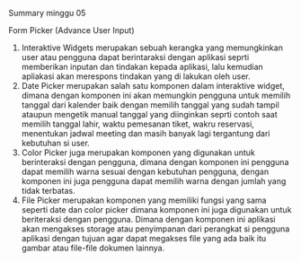 Summary minggu 05

Form Picker (Advance User Input)


1. Interaktive Widgets merupakan sebuah kerangka yang memungkinkan user atau pengguna dapat berintaraksi dengan aplikasi seprti memberikan inputan dan tindakan kepada aplikasi, lalu kemudian apliakasi akan merespons tindakan yang di lakukan oleh user.
2. Date Picker merupakan salah satu komponen dalam interaktive widget, dimana dengan komponen ini akan memungkin pengguna untuk memilih tanggal dari kalender baik dengan memilih tanggal yang sudah tampil ataupun mengetik manual tanggal yang diinginkan seprti contoh saat memilih tanggal lahir, waktu pemesanan tiket, wakru reservasi, menentukan jadwal meeting dan masih banyak lagi tergantung dari kebutuhan si user.
3. Color Picker juga merupakan komponen yang digunakan untuk berinteraksi dengan pengguna, dimana dengan komponen ini pengguna dapat memilih warna sesuai dengan kebutuhan pengguna, dengan komponen ini juga pengguna dapat memilih warna dengan jumlah yang tidak terbatas.
4. File Picker merupakan komponen yang memiliki fungsi yang sama seperti date dan color picker dimana komponen ini juga digunakan untuk beriteraksi dengan pengguna. Dimana dengan komponen ini aplikasi akan mengakses storage atau penyimpanan dari perangkat si pengguna aplikasi dengan tujuan agar dapat megakses file yang ada baik itu gambar atau file-file dokumen lainnya.